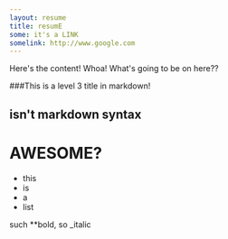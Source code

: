 ```yaml
---
layout: resume
title: resumE
some: it's a LINK
somelink: http://www.google.com
---
```


Here's the content! Whoa! What's going to be on here??

###This is a level 3 title in markdown!
## isn't markdown syntax
# AWESOME?

* this
* is
* a
* list

such **bold, so _italic